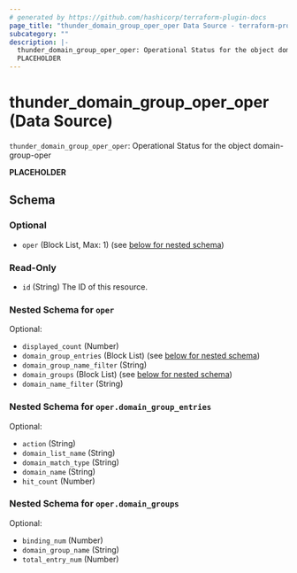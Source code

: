 ```yaml
---
# generated by https://github.com/hashicorp/terraform-plugin-docs
page_title: "thunder_domain_group_oper_oper Data Source - terraform-provider-thunder"
subcategory: ""
description: |-
  thunder_domain_group_oper_oper: Operational Status for the object domain-group-oper
  PLACEHOLDER
---
```


# thunder_domain_group_oper_oper (Data Source)

`thunder_domain_group_oper_oper`: Operational Status for the object domain-group-oper

__PLACEHOLDER__



<!-- schema generated by tfplugindocs -->
## Schema

### Optional

- `oper` (Block List, Max: 1) (see [below for nested schema](#nestedblock--oper))

### Read-Only

- `id` (String) The ID of this resource.

<a id="nestedblock--oper"></a>
### Nested Schema for `oper`

Optional:

- `displayed_count` (Number)
- `domain_group_entries` (Block List) (see [below for nested schema](#nestedblock--oper--domain_group_entries))
- `domain_group_name_filter` (String)
- `domain_groups` (Block List) (see [below for nested schema](#nestedblock--oper--domain_groups))
- `domain_name_filter` (String)

<a id="nestedblock--oper--domain_group_entries"></a>
### Nested Schema for `oper.domain_group_entries`

Optional:

- `action` (String)
- `domain_list_name` (String)
- `domain_match_type` (String)
- `domain_name` (String)
- `hit_count` (Number)


<a id="nestedblock--oper--domain_groups"></a>
### Nested Schema for `oper.domain_groups`

Optional:

- `binding_num` (Number)
- `domain_group_name` (String)
- `total_entry_num` (Number)



